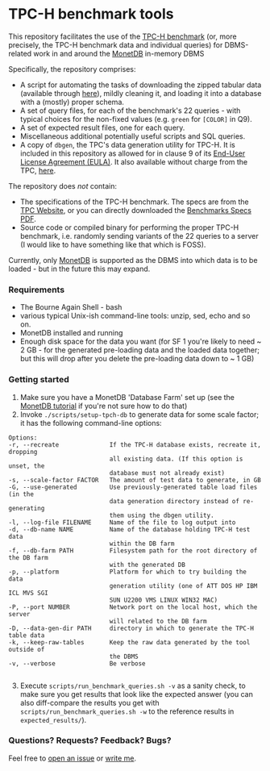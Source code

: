 # TPC-H benchmark tools

This repository facilitates the use of the [TPC-H benchmark](http://www.tpc.org/tpch/) (or, more precisely, the TPC-H benchmark data and individual queries) for DBMS-related work in and around the [MonetDB](http://www.monetdb.org/) in-memory DBMS

Specifically, the repository comprises:

* A script for automating the tasks of downloading the zipped tabular data (available through [here](http://www.transtats.bts.gov/DL_SelectFields.asp?Table_ID=236&DB_Short_Name=On-Time)), mildly cleaning it, and loading it into a database with a (mostly) proper schema.
* A set of query files, for each of the benchmark's 22 queries - with typical choices for the non-fixed values (e.g. `green` for `[COLOR]` in Q9).
* A set of expected result files, one for each query.
* Miscellaneous additional potentially useful scripts and SQL queries\.
* A copy of `dbgen`, the TPC's data generation utility for TPC-H. It is included in this repository as allowed for in clause 9 of its [End-User License Agreement (EULA)](http://www.tpc.org/tpc_documents_current_versions/source/tpc_eula.txt). It also available without charge from the TPC, [here](http://www.tpc.org/TPC_Documents_Current_Versions/download_programs/tools-download-request.asp?bm_type=TPC-H&bm_vers=2.17.1&mode=CURRENT-ONLY).

The repository does _not_ contain:

* The specifications of the TPC-H benchmark. The specs are from the [TPC Website](http://www.tpc.org/tpc_documents_current_versions/current_specifications.asp), or you can directly downloaded the [Benchmarks Specs PDF](http://www.tpc.org/TPC_Documents_Current_Versions/pdf/TPC-H_v2.17.1.pdf).
* Source code or compiled binary for performing the proper TPC-H benchmark, i.e. randomly sending variants of the 22 queries to a server (I would like to have something like that which is FOSS).

Currently, only [MonetDB](https://www.monetdb.org/) is supported as the DBMS into which data is to be loaded - but in the future this may expand.

### Requirements

* The Bourne Again Shell - bash
* various typical Unix-ish command-line tools: unzip, sed, echo and so on.
* MonetDB installed and running
* Enough disk space for the data you want (for SF 1 you're likely to need ~ 2 GB - for the generated pre-loading data and the loaded data together; but this will drop after you delete the pre-loading data down to ~ 1 GB)

### Getting started

1. Make sure you have a MonetDB 'Database Farm' set up (see the [MonetDB tutorial](https://www.monetdb.org/Documentation/UserGuide/Tutorial) if you're not sure how to do that)
2. Invoke `./scripts/setup-tpch-db` to generate data for some scale factor; it has the following command-line options:

  ```
Options:
  -r, --recreate              If the TPC-H database exists, recreate it, dropping
                              all existing data. (If this option is unset, the 
                              database must not already exist)
  -s, --scale-factor FACTOR   The amount of test data to generate, in GB
  -G, --use-generated         Use previously-generated table load files (in the
                              data generation directory instead of re-generating
                              them using the dbgen utility.
  -l, --log-file FILENAME     Name of the file to log output into
  -d, --db-name NAME          Name of the database holding TPC-H test data
                              within the DB farm
  -f, --db-farm PATH          Filesystem path for the root directory of the DB farm
                              with the generated DB
  -p, --platform              Platform for which to try building the data 
                              generation utility (one of ATT DOS HP IBM ICL MVS SGI
                              SUN U2200 VMS LINUX WIN32 MAC)
  -P, --port NUMBER           Network port on the local host, which the server
                              will related to the DB farm
  -D, --data-gen-dir PATH     directory in which to generate the TPC-H table data
  -k, --keep-raw-tables       Keep the raw data generated by the tool outside of
                              the DBMS
  -v, --verbose               Be verbose


 ```
3. Execute `scripts/run_benchmark_queries.sh -v` as a sanity check, to make sure you get results that look like the expected answer (you can also diff-compare the results you get with  `scripts/run_benchmark_queries.sh -w` to the reference results in `expected_results/`).

### Questions? Requests? Feedback? Bugs?

Feel free to [open an issue](https://github.com/eyalroz/tpch-tools/issues) or [write me](mailto:E.Rozenberg@cwi.nl).
